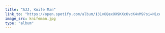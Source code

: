 ```yaml
---
title: "AJJ, Knife Man"
link_to: "https://open.spotify.com/album/131vOQexOX9KXcOvcK4vM9?si=N1cdw6CZQtGvElYoiMlHxg"
image_src: knifeman.jpg
type: "album"
---
```

